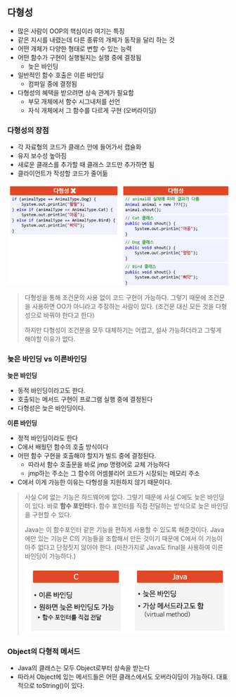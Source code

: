 ## 다형성

- 많은 사람이 OOP의 핵심이라 여기는 특징
- 같은 지시를 내렸는데 다른 종류의 개체가 동작을 달리 하는 것
- 어떤 개체가 다양한 형태로 변할 수 있는 능력
- 어떤 함수가 구현이 실행될지는 실행 중에 결정됨
  - 늦은 바인딩
- 일반적인 함수 호출은 이른 바인딩
  - 컴파일 중에 결정됨
- 다형성의 혜택을 받으려면 상속 관계가 필요함
  - 부모 개체에서 함수 시그내처를 선언
  - 자식 개체에서 그 함수를 다르게 구현 (오버라이딩)



### 다형성의 장점

- 각 자료형의 코드가 클래스 안에 들어가서 캡슐화
- 유지 보수성 높아짐
- 새로운 클래스를 추가할 때 클래스 코드만 추가하면 됨
- 클라이언트가 작성할 코드가 줄어듦

![다형성의 장점](./images/07_1.png)

> 다형성을 통해 조건문의 사용 없이 코드 구현이 가능하다. 그렇기 때문에 조건문을 사용하면 OO가 아니라고 주장하는 사람이 있다. (조건문 대신 모든 것을 다형성으로 바꿔야 한다고 한다)
>
> 하지만 다형성이 조건문을 모두 대체하기는 어렵고, 설사 가능하더라고 그렇게 해야할 이유가 없다.





### 늦은 바인딩 vs 이른바인딩

**늦은 바인딩**

- 동적 바인딩이라고도 한다.
- 호출되는 메서드 구현이 프로그램 실행 중에 결정된다
- 다형성은 늦은 바인딩이다.

**이른 바인딩**

- 정적 바인딩이라도 한다
- C에서 배웠던 함수의 호출 방식이다
- 어떤 함수 구현을 호출해야 할지가 빌드 중에 결정된다.
  - 따라서 함수 호출문을 바로 jmp 명령어로 교체 가능하다
  - jmp하는 주소는 그 함수의 어셈블리어 코드가 시장되는 메모리 주소
- C에서 이게 가능한 이유는 다형성을 지원하지 않기 때문이다.

> 사실 C에 없는 기능은 하드웨어에 없다. 그렇기 때문에 사실 C에도 늦은 바인딩이 있다. 바로 **함수 포인터**다. 함수 포인터를 직접 전달하는 방식으로 늦은 바인딩을 구현할 수 있다.
>
> Java는 이 함수포인터 같은 기능을 편하게 사용할 수 있도록 해준것이다. Java에만 있는 기능은 C의 기능들을 조합해서 만든 것이기 때문에 C에서 이 기능이 아주 없다고 단정짓지 않아야 한다. (마찬가지로 Java도 final을 사용하여 이른바인딩이 가능하다.)
>
> ![함수 호출 방식 비교](./images/07_2.png)



### Object의 다형적 메서드

- Java의 클래스는 모두 Object로부터 상속을 받는다
- 따라서 Object에 있는 메서드들은 어떤 클래스에서도 오버라이딩이 가능하다. 대표적으로 toString()이 있다.